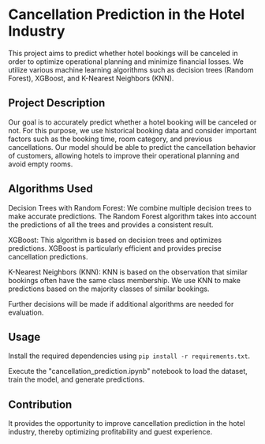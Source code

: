 # Cancellation Prediction in the Hotel Industry
This project aims to predict whether hotel bookings will be canceled in order to optimize operational planning and minimize financial losses. We utilize various machine learning algorithms such as decision trees (Random Forest), XGBoost, and K-Nearest Neighbors (KNN).

## Project Description
Our goal is to accurately predict whether a hotel booking will be canceled or not. For this purpose, we use historical booking data and consider important factors such as the booking time, room category, and previous cancellations. Our model should be able to predict the cancellation behavior of customers, allowing hotels to improve their operational planning and avoid empty rooms.

## Algorithms Used
Decision Trees with Random Forest: We combine multiple decision trees to make accurate predictions. The Random Forest algorithm takes into account the predictions of all the trees and provides a consistent result.

XGBoost: This algorithm is based on decision trees and optimizes predictions. XGBoost is particularly efficient and provides precise cancellation predictions.

K-Nearest Neighbors (KNN): KNN is based on the observation that similar bookings often have the same class membership. We use KNN to make predictions based on the majority classes of similar bookings.

Further decisions will be made if additional algorithms are needed for evaluation.

## Usage
Install the required dependencies using `pip install -r requirements.txt`.

Execute the "cancellation_prediction.ipynb" notebook to load the dataset, train the model, and generate predictions.


## Contribution
It provides the opportunity to improve cancellation prediction in the hotel industry, thereby optimizing profitability and guest experience.
